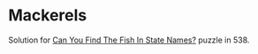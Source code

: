 # Mackerels

Solution for [Can You Find The Fish In State Names?](https://fivethirtyeight.com/features/somethings-fishy-in-the-state-of-the-riddler) puzzle in 538.
